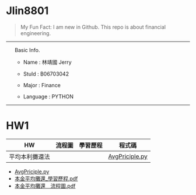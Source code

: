Jlin8801
========

> My Fun Fact: I am new in Github.
> This repo is about financial engineering.
***
<ol>
Basic Info.

* Name : 林靖國 Jerry

* StuId : B06703042

* Major : Finance

* Language : PYTHON
</ol>

***
HW1
=======
|HW   |  流程圖 | 學習歷程  | 程式碼|
|:---:|  :---: | :---:   | :---: |
|平均本利攤還法|||[AvgPriciple.py][1]|

* [AvgPriciple.py][1]
* [本金平均攤還_學習歷程.pdf][2]
* [本金平均攤還＿流程圖.pdf][3]

[1]: https://github.com/Jlin8801/Financial-engineering/blob/master/作業一/AvgPrinciple.py "AvgPriciple.py"
[2]: https://github.com/Jlin8801/Financial-engineering/blob/master/作業一/本金平均攤還_學習歷程.pdf        "本金平均攤還_學習歷程.pdf"
[3]: https://github.com/Jlin8801/Financial-engineering/blob/master/作業一/本金平均攤還＿流程圖.pdf        "本金平均攤還＿流程圖.pdf"

